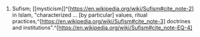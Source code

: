 1. Sufism; [[mysticism]]^[https://en.wikipedia.org/wiki/Sufism#cite_note-2] in Islam, "characterized ... [by particular] values, ritual practices,^[https://en.wikipedia.org/wiki/Sufism#cite_note-3] doctrines and institutions".^[https://en.wikipedia.org/wiki/Sufism#cite_note-EQ-4]